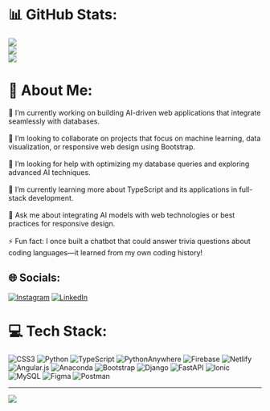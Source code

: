 # 📊 GitHub Stats:
![](https://github-readme-stats.vercel.app/api?username=tanveerahmad01&theme=radical&hide_border=false&include_all_commits=false&count_private=false)<br/>
![](https://github-readme-streak-stats.herokuapp.com/?user=tanveerahmad01&theme=radical&hide_border=false)<br/>
![](https://github-readme-stats.vercel.app/api/top-langs/?username=tanveerahmad01&theme=radical&hide_border=false&include_all_commits=false&count_private=false&layout=compact)

# 💫 About Me:
🔭 I’m currently working on building AI-driven web applications that integrate seamlessly with databases.<br><br>👯 I’m looking to collaborate on projects that focus on machine learning, data visualization, or responsive web design using Bootstrap.<br><br>🤝 I’m looking for help with optimizing my database queries and exploring advanced AI techniques.<br><br>🌱 I’m currently learning more about TypeScript and its applications in full-stack development.<br><br>💬 Ask me about integrating AI models with web technologies or best practices for responsive design.<br><br>⚡ Fun fact: I once built a chatbot that could answer trivia questions about coding languages—it learned from my own coding history!


## 🌐 Socials:
[![Instagram](https://img.shields.io/badge/Instagram-%23E4405F.svg?logo=Instagram&logoColor=white)](https://instagram.com/https://www.instagram.com/rudepashayt/?hl=en) [![LinkedIn](https://img.shields.io/badge/LinkedIn-%230077B5.svg?logo=linkedin&logoColor=white)](https://linkedin.com/in/https://www.linkedin.com/in/tanveer-ahmad-22431529a/) 

# 💻 Tech Stack:
![CSS3](https://img.shields.io/badge/css3-%231572B6.svg?style=for-the-badge&logo=css3&logoColor=white) ![Python](https://img.shields.io/badge/python-3670A0?style=for-the-badge&logo=python&logoColor=ffdd54) ![TypeScript](https://img.shields.io/badge/typescript-%23007ACC.svg?style=for-the-badge&logo=typescript&logoColor=white) ![PythonAnywhere](https://img.shields.io/badge/pythonanywhere-%232F9FD7.svg?style=for-the-badge&logo=pythonanywhere&logoColor=151515) ![Firebase](https://img.shields.io/badge/firebase-%23039BE5.svg?style=for-the-badge&logo=firebase) ![Netlify](https://img.shields.io/badge/netlify-%23000000.svg?style=for-the-badge&logo=netlify&logoColor=#00C7B7) ![Angular.js](https://img.shields.io/badge/angular.js-%23E23237.svg?style=for-the-badge&logo=angularjs&logoColor=white) ![Anaconda](https://img.shields.io/badge/Anaconda-%2344A833.svg?style=for-the-badge&logo=anaconda&logoColor=white) ![Bootstrap](https://img.shields.io/badge/bootstrap-%238511FA.svg?style=for-the-badge&logo=bootstrap&logoColor=white) ![Django](https://img.shields.io/badge/django-%23092E20.svg?style=for-the-badge&logo=django&logoColor=white) ![FastAPI](https://img.shields.io/badge/FastAPI-005571?style=for-the-badge&logo=fastapi) ![Ionic](https://img.shields.io/badge/Ionic-%233880FF.svg?style=for-the-badge&logo=Ionic&logoColor=white) ![MySQL](https://img.shields.io/badge/mysql-4479A1.svg?style=for-the-badge&logo=mysql&logoColor=white) ![Figma](https://img.shields.io/badge/figma-%23F24E1E.svg?style=for-the-badge&logo=figma&logoColor=white) ![Postman](https://img.shields.io/badge/Postman-FF6C37?style=for-the-badge&logo=postman&logoColor=white)

---
[![](https://visitcount.itsvg.in/api?id=tanveerahmad01&icon=0&color=0)](https://visitcount.itsvg.in)

<!-- Proudly created with GPRM ( https://gprm.itsvg.in ) -->
